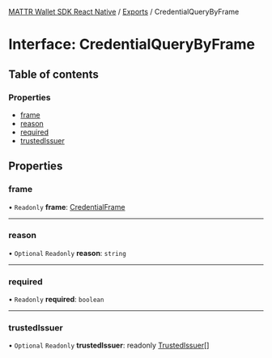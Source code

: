 [MATTR Wallet SDK React Native](../README.md) / [Exports](../modules.md) / CredentialQueryByFrame

# Interface: CredentialQueryByFrame

## Table of contents

### Properties

- [frame](credentialquerybyframe.md#frame)
- [reason](credentialquerybyframe.md#reason)
- [required](credentialquerybyframe.md#required)
- [trustedIssuer](credentialquerybyframe.md#trustedissuer)

## Properties

### frame

• `Readonly` **frame**: [CredentialFrame](credentialframe.md)

___

### reason

• `Optional` `Readonly` **reason**: `string`

___

### required

• `Readonly` **required**: `boolean`

___

### trustedIssuer

• `Optional` `Readonly` **trustedIssuer**: readonly [TrustedIssuer](trustedissuer.md)[]
